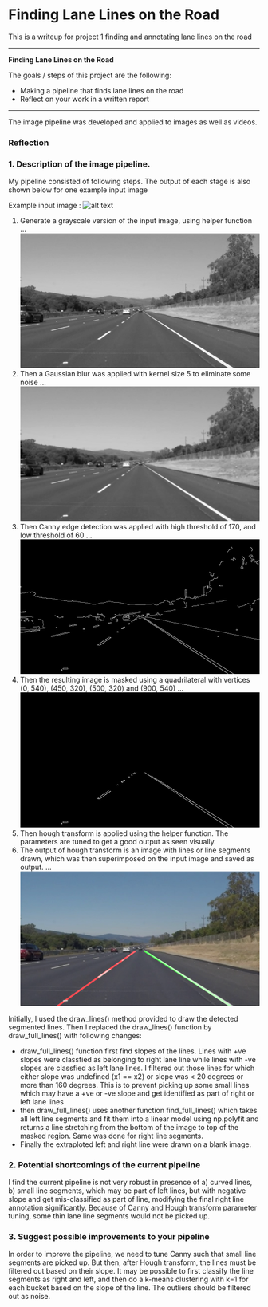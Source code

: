 # **Finding Lane Lines on the Road** 

This is a writeup for project 1 finding and annotating lane lines on the road

---

**Finding Lane Lines on the Road**

The goals / steps of this project are the following:
* Making a pipeline that finds lane lines on the road
* Reflect on your work in a written report

[//]: # (Image References)

[input_image]: ./test_images/solidWhiteRight.jpg "Example input image"
[image1]: ./pipeline_stages/grayscale.jpg "Grayscale"
[image2]: ./pipeline_stages/blur_grayscale.jpg "Blurred_Grayscale"
[image3]: ./pipeline_stages/edges.jpg "Canny edges"
[image4]: ./pipeline_stages/masked_edges.jpg "Masked edge image"
[annotated_image]: ./annotated_test_images/solidWhiteRight.jpg "annotated output image"


---

The image pipeline was developed and applied to images as well as videos.

### Reflection

### 1. Description of the image pipeline.

My pipeline consisted of following steps. The output of each stage is also shown below for one example input image 

Example input image :
![alt text][input_image]

1. Generate a grayscale version of the input image, using helper function
 ... ![alt text][image1]
2. Then a Gaussian blur was applied with kernel size 5 to eliminate some noise
 ... ![alt text][image2]
3. Then Canny edge detection was applied with high threshold of 170, and low threshold of 60
 ... ![alt text][image3]
4. Then the resulting image is masked using a quadrilateral with vertices (0, 540), (450, 320), (500, 320) and (900, 540)
 ... ![alt text][image4]
5. Then hough transform is applied using the helper function. The parameters are tuned to get a good output as seen visually.
6. The output of hough transform is an image with lines or line segments drawn, which was then superimposed on the input image and saved as output. 
 ... ![alt text][annotated_image]

Initially, I used the draw_lines() method provided to draw the detected segmented lines. Then I replaced the draw_lines() function by draw_full_lines() with following changes: 
* draw_full_lines() function first find slopes of the lines. Lines with +ve slopes were classfied as belonging to right lane line while lines with -ve slopes are classfied as left lane lines. I filtered out those lines for which either slope was undefined (x1 == x2) or slope was < 20 degrees or more than 160 degrees. This is to prevent picking up some small lines which may have a +ve or -ve slope and get identified as part of right or left lane lines 
* then draw_full_lines() uses another function find_full_lines() which takes all left line segments and fit them into a linear model using np.polyfit and returns a line stretching from the bottom of the image to top of the masked region. Same was done for right line segments.
* Finally the extraploted left and right line were drawn on a blank image. 

### 2. Potential shortcomings of the current pipeline

I find the current pipeline is not very robust in presence of a) curved lines, b) small line segments, which may be part of left lines, but with negative slope and get mis-classified as part of line, modifying the final right line annotation significantly. Because of Canny and Hough transform parameter tuning, some thin lane line segments would not be picked up. 

### 3. Suggest possible improvements to your pipeline

In order to improve the pipeline, we need to tune Canny such that small line segments are picked up. But then, after Hough transform, the lines must be filtered out based on their slope. It may be possible to first classify the line segments as right and left, and then do a k-means clustering with k=1 for each bucket based on the slope of the line. The outliers should be filtered out as noise.

